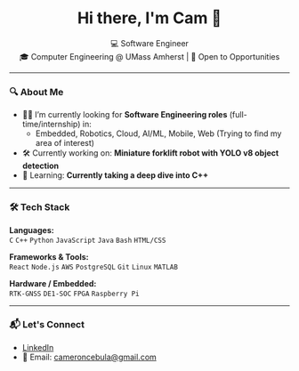 <!-- GitHub Profile README Template -->

<h1 align="center">Hi there, I'm Cam 👋</h1>
<p align="center">
  💻 Software Engineer<br>
  🎓 Computer Engineering @ UMass Amherst | 📍 Open to Opportunities
</p>

---

### 🔍 About Me

- 👨‍💻 I’m currently looking for **Software Engineering roles** (full-time/internship) in:
  - Embedded, Robotics, Cloud, AI/ML, Mobile, Web (Trying to find my area of interest)
- 🛠️ Currently working on: **Miniature forklift robot with YOLO v8 object detection**
- 🌱 Learning: **Currently taking a deep dive into C++**

---

### 🛠️ Tech Stack

**Languages:**  
`C` `C++` `Python` `JavaScript` `Java` `Bash` `HTML/CSS`

**Frameworks & Tools:**  
`React` `Node.js` `AWS` `PostgreSQL` `Git` `Linux` `MATLAB`

**Hardware / Embedded:**  
`RTK-GNSS` `DE1-SOC` `FPGA` `Raspberry Pi` 

---

### 📬 Let's Connect

- [LinkedIn](https://www.linkedin.com/in/cameron-cebula/)  
- 📧 Email: cameroncebula@gmail.com

